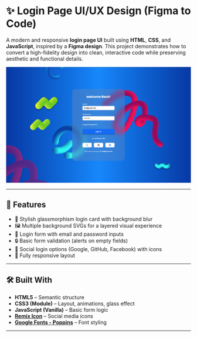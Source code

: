 # ✨ Login Page UI/UX Design (Figma to Code)

A modern and responsive **login page UI** built using **HTML**, **CSS**, and **JavaScript**, inspired by a **Figma design**. This project demonstrates how to convert a high-fidelity design into clean, interactive code while preserving aesthetic and functional details.

![Login Page Preview](./assets/project-image.png) <!-- Make sure to update this image name if your screenshot differs -->

---

## 🚀 Features

- 🎨 Stylish glassmorphism login card with background blur
- 🖼️ Multiple background SVGs for a layered visual experience
- 👤 Login form with email and password inputs
- 🔒 Basic form validation (alerts on empty fields)
- 🔗 Social login options (Google, GitHub, Facebook) with icons
- 📱 Fully responsive layout

---

## 🛠️ Built With

- **HTML5** – Semantic structure
- **CSS3 (Module)** – Layout, animations, glass effect
- **JavaScript (Vanilla)** – Basic form logic
- **[Remix Icon](https://remixicon.com/)** – Social media icons
- **[Google Fonts - Poppins](https://fonts.google.com/specimen/Poppins)** – Font styling

---
